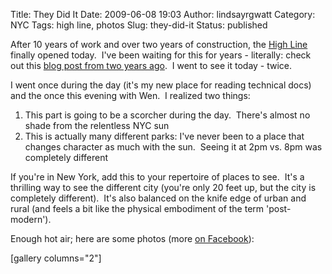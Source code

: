 Title: They Did It
Date: 2009-06-08 19:03
Author: lindsayrgwatt
Category: NYC
Tags: high line, photos
Slug: they-did-it
Status: published

After 10 years of work and over two years of construction, the [High Line](http://www.thehighline.org/) finally opened today.  I've been waiting for this for years - literally: check out this [blog post from two years ago](http://www.lindsayrgwatt.com/archives/old_blog/24_Urban_Rural_Tension.html).  I went to see it today - twice.

I went once during the day (it's my new place for reading technical docs) and the once this evening with Wen.  I realized two things:

1.  This part is going to be a scorcher during the day.  There's almost no shade from the relentless NYC sun
2.  This is actually many different parks: I've never been to a place that changes character as much with the sun.  Seeing it at 2pm vs. 8pm was completely different

If you're in New York, add this to your repertoire of places to see.  It's a thrilling way to see the different city (you're only 20 feet up, but the city is completely different).  It's also balanced on the knife edge of urban and rural (and feels a bit like the physical embodiment of the term 'post-modern').

Enough hot air; here are some photos (more [on Facebook](http://www.facebook.com/album.php?aid=268572&id=837475018&l=4c02060bb9)):

\[gallery columns="2"\]
